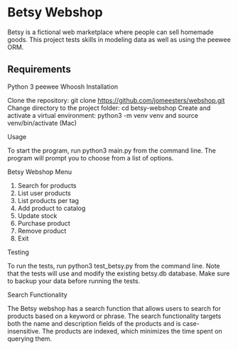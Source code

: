 # Betsy Webshop
Betsy is a fictional web marketplace where people can sell homemade goods. This project tests skills in modeling data as well as using the peewee ORM.

## Requirements

Python 3 peewee Whoosh Installation

Clone the repository: git clone https://github.com/jomeesters/webshop.git Change directory to the project folder: cd betsy-webshop Create and activate a virtual environment: python3 -m venv venv and source venv/bin/activate (Mac)

Usage

To start the program, run python3 main.py from the command line. The program will prompt you to choose from a list of options.

Betsy Webshop Menu
1. Search for products
2. List user products
3. List products per tag
4. Add product to catalog
5. Update stock
6. Purchase product
7. Remove product
8. Exit

Testing

To run the tests, run python3 test_betsy.py from the command line. Note that the tests will use and modify the existing betsy.db database. Make sure to backup your data before running the tests.

Search Functionality

The Betsy webshop has a search function that allows users to search for products based on a keyword or phrase. The search functionality targets both the name and description fields of the products and is case-insensitive. The products are indexed, which minimizes the time spent on querying them. 
